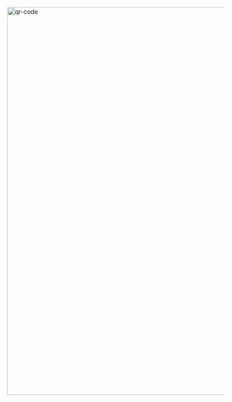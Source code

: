 <img width="900" height="900" alt="qr-code" src="https://github.com/user-attachments/assets/b0e86e57-a362-4783-9876-5e0f463ec69b" />
